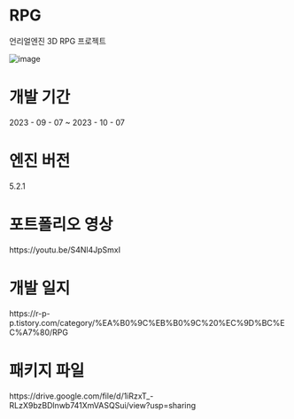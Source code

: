 # RPG
언리얼엔진 3D RPG 프로젝트

![image](https://github.com/RumPumpumpum/RPG/assets/104812604/84538385-5723-4cf3-bb2a-60518258ca3d)


<h1>개발 기간</h1>
2023 - 09 - 07 ~ 2023 - 10 - 07

<h1>엔진 버전</h1> 
5.2.1

<h1>포트폴리오 영상</h1>
https://youtu.be/S4Nl4JpSmxI

<h1>개발 일지</h1>
https://r-p-p.tistory.com/category/%EA%B0%9C%EB%B0%9C%20%EC%9D%BC%EC%A7%80/RPG

<h1>패키지 파일</h1> 
https://drive.google.com/file/d/1iRzxT_-RLzX9bzBDlnwb741XmVASQSui/view?usp=sharing
